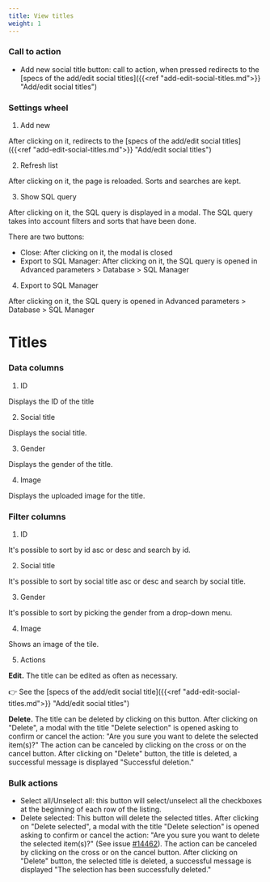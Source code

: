 ```yaml
---
title: View titles
weight: 1
---
```


### Call to action

 - Add new social title button: call to action, when pressed redirects to the [specs of the add/edit social titles]({{<ref "add-edit-social-titles.md">}} "Add/edit social titles") 

### Settings wheel 

1) Add new

After clicking on it, redirects to the [specs of the add/edit social titles]({{<ref "add-edit-social-titles.md">}} "Add/edit social titles") 

2) Refresh list

After clicking on it, the page is reloaded. Sorts and searches are kept.

3) Show SQL query

After clicking on it, the SQL query is displayed in a modal. The SQL query takes into account filters and sorts that have been done.

There are two buttons:

- Close: After clicking on it, the modal is closed
- Export to SQL Manager: After clicking on it, the SQL query is opened in Advanced parameters > Database > SQL Manager

4) Export to SQL Manager

After clicking on it, the SQL query is opened in Advanced parameters > Database > SQL Manager

# Titles

### Data columns

1) ID

Displays the ID of the title

2) Social title

Displays the social title.

3) Gender

Displays the gender of the title.

4) Image

Displays the uploaded image for the title.

### Filter columns

1) ID

It's possible to sort by id asc or desc and search by id.

2) Social title

It's possible to sort by social title asc or desc and search by social title.

3) Gender

It's possible to sort by picking the gender from a drop-down menu.

4) Image

Shows an image of the tile.

5) Actions

**Edit.** The title can be edited as often as necessary.

👉 See the [specs of the add/edit social title]({{<ref "add-edit-social-titles.md">}} "Add/edit social titles") 

**Delete.** The title can be deleted by clicking on this button. After clicking on "Delete", a modal with the title "Delete selection" is opened asking to confirm or cancel the action: "Are you sure you want to delete the selected item(s)?"
The action can be canceled by clicking on the cross or on the cancel button.
After clicking on "Delete" button, the title is deleted, a successful message is displayed "Successful deletion."

### Bulk actions 

- Select all/Unselect all: this button will select/unselect all the checkboxes at the beginning of each row of the listing.
- Delete selected: This button will delete the selected titles. 
After clicking on "Delete selected", a modal with the title "Delete selection" is opened asking to confirm or cancel the action: "Are you sure you want to delete the selected item(s)?" (See issue [#14462](https://github.com/PrestaShop/PrestaShop/issues/14462)). The action can be canceled by clicking on the cross or on the cancel button.
After clicking on "Delete" button, the selected title is deleted, a successful message is displayed "The selection has been successfully deleted."
